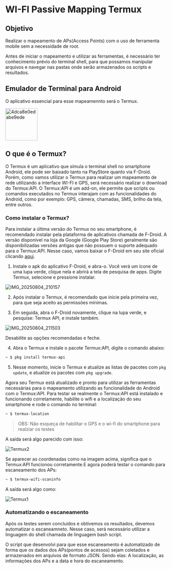 # WI-FI Passive Mapping Termux

## Objetivo

Realizar o mapeamento de APs(Access Points) com o uso de ferramenta mobile sem a necessidade de root. 

Antes de iniciar o mapeamento e utilizar as ferramentas, é necessário ter conhecimento prévio do terminal shell, para que possamos manipular arquivos e navegar nas pastas onde serão armazenados os scripts e resultados.

## Emulador de Terminal para Android

O aplicativo essencial para esse mapeamennto será o Termux.

<img width="100" height="100" alt="4dca8e0edabe9ede" src="https://github.com/user-attachments/assets/7422dde9-5a28-4ac0-b6f3-288f5eeb0f97" />

## O que é o Termux?
O Termux é um aplicativo que simula o terminal shell no smartphone Android, ele pode ser baixado tanto na PlayStore quanto via F-Droid. Porém, como vamos utilizar o Termux para realizar um mapeamento de rede utilizando a interface WI-FI e GPS, será necessário realizar o download do Termux:API. O Termux:API é um add-on, ele permite que scripts ou comandos executados no Termux interajam com as funcionalidades do Android, como por exemplo: GPS, câmera, chamadas, SMS, brilho da tela, entre outros. 

### Como instalar o Termux?

Para instalar a última versão do Termux no seu smartphone, é recomendado instalar pela plataforma de aplicativos chamada de F-Droid. A versão disponível na loja da Google (Google Play Store) geralmente são disponibilizadas versões antigas que não possuem o suporte adequado para o Termux:API. Nesse caso, vamos baixar o F-Droid em seu site oficial clicando [aqui](https://f-droid.org/).

1. Instale o apk do aplicativo F-Droid, e abra-o. Você verá um ícone de uma lupa verde, clique nela e abrirá a tela de pesquisa de apps. Digite Termux, selecione e pressione instalar.

![IMG_20250804_210157](https://github.com/user-attachments/assets/88db82f6-07f2-4d6e-b668-b82109826e48)

2. Após instalar o Termux, é recomendado que inicie pela primeira vez, para que seja aceito as permissões mínimas.

3. Em seguida, abra o F-Droid novamente, clique na lupa verde, e pesquise: Termux API, e instale também.

![IMG_20250804_211503](https://github.com/user-attachments/assets/88f312b5-7f90-4f5d-aece-645057b49a9f)

Desabilite as opções recomendadas e feche.

4. Abra o Termux e instale o pacote Termux:API, digite o comando abaixo:

```bash
~ $ pkg install termux-api
```

5. Nesse momento, inicie o Termux e atualize as listas de pacotes com `pkg update`, e atualize os pacotes com `pkg upgrade`.

Agora seu Termux está atualizado e pronto para utilizar as ferramentas necessárias para o mapeamento utilizando as funcionalidade do Android com o Termux:API. Para testar se realmente o Termux:API está instalado e funcionando corretamente, habilite o wifi e a localização do seu smartphone e rode o comando no terminal:

```bash
~ $ termux-location
```

> OBS: Não esqueça de habilitar o GPS e o wi-fi do smartphone para realziar os testes

A saída será algo parecido com isso:

![Termux2](https://github.com/user-attachments/assets/1c99be24-4ec6-4d16-94e1-daadc960f2d2)

Se aparecer as coordenadas como na imagem acima, significa que o Termux:API funcionou corretamente.E agora poderá testar o comando para escaneamento dos APs:

```bash
~ $ termux-wifi-scaninfo
```

A saída será algo como:

![Termux1](https://github.com/user-attachments/assets/77fe28df-2caf-425e-8561-ebc571c166d2)

### Automatizando o escaneamento 

Após os testes serem concluidos e obtivemos os resultados, devemos automatizar o escaneamneto. Nesse caso, será necessário utilizar a linguagem do shell chamada de linguagem bash script.

O script que desenvolvi para que esse escaneamento é automatizado de forma que os dados dos APs(pontos de acessos) sejam coletados e armazenados em arquivos de formato JSON. Sendo elas: A localização, as informações dos APs e a data e hora do escaneamento.


